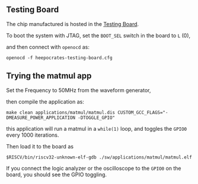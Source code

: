 ## Testing Board

The chip manufactured is hosted in the [Testing Board](https://eslgit.epfl.ch/heep/heepocrates-testing-board).

To boot the system with JTAG, set the `BOOT_SEL` switch in the board to `L` (0),

and then connect with `openocd` as:

```
openocd -f heepocrates-testing-board.cfg 
```

## Trying the matmul app


Set the Frequency to 50MHz from the waveform generator,

then compile the application as:


```
make clean applications/matmul/matmul.dis CUSTOM_GCC_FLAGS="-DMEASURE_POWER_APPLICATION -DTOGGLE_GPIO"
```

this application will run a matmul in a `while(1)` loop, and toggles the `GPIO0` every 1000 iterations.

Then load it to the board as

```
$RISCV/bin/riscv32-unknown-elf-gdb ./sw/applications/matmul/matmul.elf
```

If you connect the logic analyzer or the oscilloscope to the `GPIO0` on the board, you should see the GPIO toggling.
